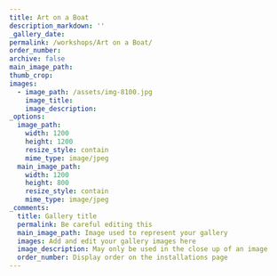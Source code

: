 ```yaml
---
title: Art on a Boat
description_markdown: ''
_gallery_date:
permalink: /workshops/Art on a Boat/
order_number:
archive: false
main_image_path:
thumb_crop:
images:
  - image_path: /assets/img-8100.jpg
    image_title:
    image_description:
_options:
  image_path:
    width: 1200
    height: 1200
    resize_style: contain
    mime_type: image/jpeg
  main_image_path:
    width: 1200
    height: 800
    resize_style: contain
    mime_type: image/jpeg
_comments:
  title: Gallery title
  permalink: Be careful editing this
  main_image_path: Image used to represent your gallery
  images: Add and edit your gallery images here
  image_description: May only be used in the close up of an image
  order_number: Display order on the installations page
---
```

